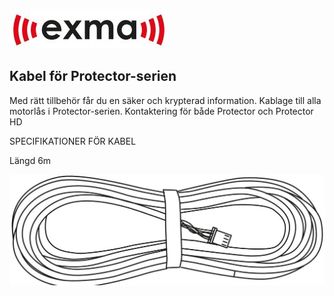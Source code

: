 ![](_page_0_Picture_0.jpeg)

## Kabel för Protector-serien

Med rätt tillbehör får du en säker och krypterad information. Kablage till alla motorlås i Protector-serien. Kontaktering för både Protector och Protector HD

SPECIFIKATIONER FÖR KABEL

Längd 6m

![](_page_0_Picture_5.jpeg)